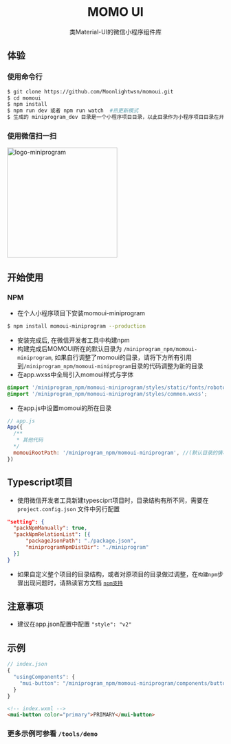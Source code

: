 
<h1 align="center">MOMO UI</h1>

<div align="center">
类Material-UI的微信小程序组件库
</div>

## 体验

### 使用命令行
```bash
$ git clone https://github.com/Moonlightwsn/momoui.git
$ cd momoui
$ npm install
$ npm run dev 或者 npm run watch  #热更新模式
$ 生成的 miniprogram_dev 目录是一个小程序项目目录，以此目录作为小程序项目目录在开发者工具中打开即可查看自定义组件被使用的效果
```

### 使用微信扫一扫
<img src="https://cdn.jsdelivr.net/npm/momoui-miniprogram@1.0.8/momoui.png" height="256px" width="256px" alt="logo-miniprogram" />


## 开始使用

### NPM

- 在个人小程序项目下安装momoui-miniprogram

```bash
$ npm install momoui-miniprogram --production
```

- 安装完成后, 在微信开发者工具中构建npm
- 构建完成后MOMOUI所在的默认目录为 `/miniprogram_npm/momoui-miniprogram`, 如果自行调整了momoui的目录，请将下方所有引用到`/miniprogram_npm/momoui-miniprogram`目录的代码调整为新的目录
- 在app.wxss中全局引入momoui样式与字体

```css
@import '/miniprogram_npm/momoui-miniprogram/styles/static/fonts/roboto.wxss';
@import '/miniprogram_npm/momoui-miniprogram/styles/common.wxss';
```

- 在app.js中设置momoui的所在目录 
```javascript
// app.js
App({
  /**
   * 其他代码
  */
  momouiRootPath: '/miniprogram_npm/momoui-miniprogram', //(默认目录的情况下可省略)
})
```

## Typescript项目
- 使用微信开发者工具新建typesciprt项目时，目录结构有所不同，需要在 `project.config.json` 文件中另行配置
```json
"setting": {
  "packNpmManually": true,
  "packNpmRelationList": [{
      "packageJsonPath": "./package.json",
      "miniprogramNpmDistDir": "./miniprogram"
  }]
}

```
- 如果自定义整个项目的目录结构，或者对原项目的目录做过调整，在`构建npm`步骤出现问题时，请熟读官方文档 [`npm支持`](https://developers.weixin.qq.com/miniprogram/dev/devtools/npm.html)

## 注意事项

- 建议在app.json配置中配置 `"style": "v2"`

## 示例

```js
// index.json
{
  "usingComponents": {
    "mui-button": "/miniprogram_npm/momoui-miniprogram/components/button/button"
  }
}
```

```html
<!-- index.wxml -->
<mui-button color="primary">PRIMARY</mui-button>
```

### 更多示例可参看 `/tools/demo`





